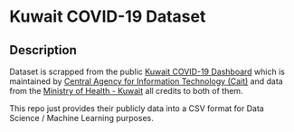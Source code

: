 # Kuwait COVID-19 Dataset

## Description

Dataset is scrapped from the public [Kuwait COVID-19 Dashboard](https://corona.e.gov.kw/En/) which is maintained by [Central Agency for Information Technology (Cait)](https://www.cait.gov.kw/?lang=en-US) and data from the [Ministry of Health - Kuwait](https://www.moh.gov.kw/en/Pages/default.aspx) all credits to both of them.

This repo just provides their publicly data into a CSV format for Data Science / Machine Learning purposes.